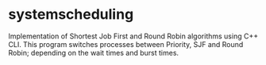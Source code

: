 # systemscheduling
Implementation of Shortest Job First and Round Robin algorithms using C++ CLI. This program switches processes between Priority, SJF and Round Robin; depending on the wait times and burst times.
